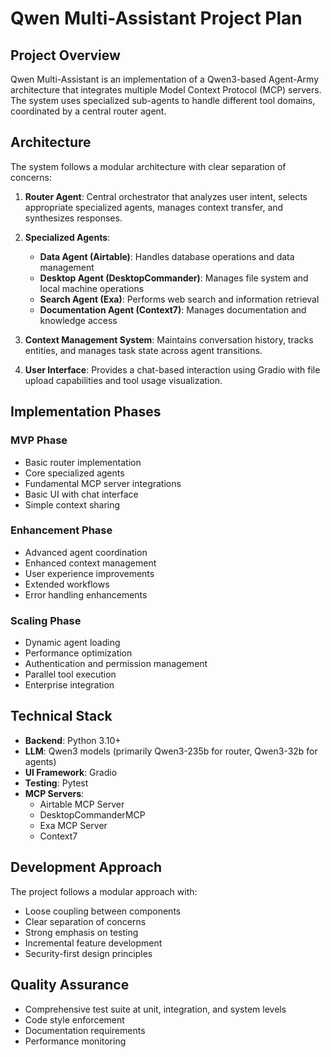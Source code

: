 # Qwen Multi-Assistant Project Plan

## Project Overview

Qwen Multi-Assistant is an implementation of a Qwen3-based Agent-Army architecture that integrates multiple Model Context Protocol (MCP) servers. The system uses specialized sub-agents to handle different tool domains, coordinated by a central router agent.

## Architecture

The system follows a modular architecture with clear separation of concerns:

1. **Router Agent**: Central orchestrator that analyzes user intent, selects appropriate specialized agents, manages context transfer, and synthesizes responses.

2. **Specialized Agents**:
   - **Data Agent (Airtable)**: Handles database operations and data management
   - **Desktop Agent (DesktopCommander)**: Manages file system and local machine operations
   - **Search Agent (Exa)**: Performs web search and information retrieval
   - **Documentation Agent (Context7)**: Manages documentation and knowledge access

3. **Context Management System**: Maintains conversation history, tracks entities, and manages task state across agent transitions.

4. **User Interface**: Provides a chat-based interaction using Gradio with file upload capabilities and tool usage visualization.

## Implementation Phases

### MVP Phase
- Basic router implementation
- Core specialized agents
- Fundamental MCP server integrations
- Basic UI with chat interface
- Simple context sharing

### Enhancement Phase
- Advanced agent coordination
- Enhanced context management
- User experience improvements
- Extended workflows
- Error handling enhancements

### Scaling Phase
- Dynamic agent loading
- Performance optimization
- Authentication and permission management
- Parallel tool execution
- Enterprise integration

## Technical Stack

- **Backend**: Python 3.10+
- **LLM**: Qwen3 models (primarily Qwen3-235b for router, Qwen3-32b for agents)
- **UI Framework**: Gradio
- **Testing**: Pytest
- **MCP Servers**:
  - Airtable MCP Server
  - DesktopCommanderMCP
  - Exa MCP Server
  - Context7

## Development Approach

The project follows a modular approach with:
- Loose coupling between components
- Clear separation of concerns
- Strong emphasis on testing
- Incremental feature development
- Security-first design principles

## Quality Assurance

- Comprehensive test suite at unit, integration, and system levels
- Code style enforcement
- Documentation requirements
- Performance monitoring
